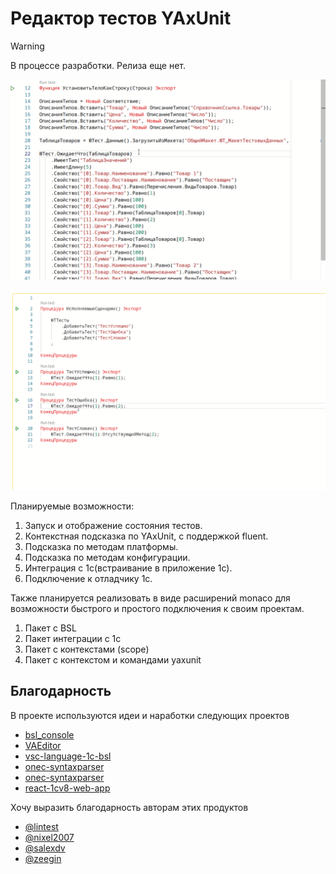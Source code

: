 # Редактор тестов YAxUnit

> [!WARNING]  
> В процессе разработки. Релиза еще нет.

![Screen](/docs/images/screencast.gif)

![Run test](/docs/images/run-tests.gif)

Планируемые возможности:

1. Запуск и отображение состояния тестов.
2. Контекстная подсказка по YAxUnit, с поддержкой fluent.
3. Подсказка по методам платформы.
4. Подсказка по методам конфигурации.
5. Интеграция с 1с(встраивание в приложение 1с).
6. Подключение к отладчику 1с.

Также планируется реализовать в виде расширений monaco для возможности быстрого и простого подключения к своим проектам.

1. Пакет с BSL
2. Пакет интеграции с 1c
3. Пакет с контекстами (scope)
4. Пакет с контекстом и командами yaxunit

## Благодарность

В проекте используются идеи и наработки следующих проектов

* [bsl_console](https://github.com/salexdv/bsl_console)
* [VAEditor](https://github.com/Pr-Mex/VAEditor)
* [vsc-language-1c-bsl](https://github.com/1c-syntax/vsc-language-1c-bsl)
* [onec-syntaxparser](https://github.com/xDrivenDevelopment/onec-syntaxparser)
* [onec-syntaxparser](https://github.com/xDrivenDevelopment/onec-syntaxparser)
* [react-1cv8-web-app](https://github.com/IngvarConsulting/react-1cv8-web-app)

Хочу выразить благодарность авторам этих продуктов

* [@lintest](https://github.com/lintest)
* [@nixel2007](https://github.com/nixel2007)
* [@salexdv](https://github.com/salexdv)
* [@zeegin](https://github.com/zeegin)
